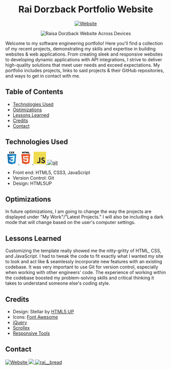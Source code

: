 <h1 align="center">Rai Dorzback Portfolio Website</h1>
<p align="center"> 
  <a href="https://raisadorzback.netlify.app/" target="blank">
    <img src="https://img.shields.io/badge/Live_Website-Here-625095?&style=for-the-badge" alt="Website">
  </a>
</p>
<p align="center">
	<img width="900" alt="Raisa Dorzback Website Across Devices" src="https://github.com/raisa-d/100DevsHomework/assets/144272001/69ba68ad-e678-499d-bb5a-378baf069950">
</p>
<p>Welcome to my software engineering portfolio! Here you'll find a collection of my recent projects, demonstrating my skills and expertise in building websites & web applications. From creating sleek and responsive websites to developing dynamic applications with API integrations, I strive to deliver high-quality solutions that meet user needs and exceed expectations. My portfolio includes projects, links to said projects & their GitHub repositories, and ways to get in contact with me.</p>

## Table of Contents
- [Technologies Used](#technologies-used)
- [Optimizations](#optimizations)
- [Lessons Learned](#lessons-learned)
- [Credits](#credits)
- [Contact](#contact)

## Technologies Used
<a href="https://www.w3schools.com/css/" target="_blank" rel="noreferrer"> 
	<img src="https://raw.githubusercontent.com/devicons/devicon/master/icons/css3/css3-original-wordmark.svg" alt="css3" width="40" height="40"/> 
</a> 
<a href="https://www.w3.org/html/" target="_blank" rel="noreferrer"> 
	<img src="https://raw.githubusercontent.com/devicons/devicon/master/icons/html5/html5-original-wordmark.svg" alt="html5" width="40" height="40"/> 
</a>
<a href="https://developer.mozilla.org/en-US/docs/Web/JavaScript" target="_blank" rel="noreferrer"> 
    <img src="https://raw.githubusercontent.com/devicons/devicon/master/icons/javascript/javascript-original.svg" alt="javascript" width="40" height="40"/> 
</a> 
<a href="https://git-scm.com/" target="_blank" rel="noreferrer"> 
  <img src="https://www.vectorlogo.zone/logos/git-scm/git-scm-icon.svg" alt="git" width="40" height="40"/> 
</a>
<ul>
  <li>Front end: HTML5, CSS3, JavaScript</li>
  <li>Version Control: Git</li>
  <li>Design: HTML5UP</li>
</ul>

## Optimizations
<p>In future optimizations, I am going to change the way the projects are displayed under "My Work"/"Latest Projects." I will also be including a dark mode that will change based on the user's computer settings.</p>

## Lessons Learned
<p>Customizing the template really showed me the nitty-gritty of HTML, CSS, and JavaScript. I had to tweak the code to fit exactly what I wanted my site to look and act like & seamlessly incorporate new features with an existing codebase. It was very important to use Git for version control, especially when working with other engineers' code. The experience of working within the codebase boosted my problem-solving skills and critical thinking it takes to understand someone else's coding style.</p>

## Credits
<ul>
	<li>Design: Stellar by <a href="https://html5up.net/">HTML5 UP</a></li>
	<li>Icons: <a href="https://fontawesome.com/">Font Awesome</a></li>
	<li><a href="https://jquery.com/">jQuery</a></li>
	<li><a href="https://scrollex-docs.vercel.app/">Scrollex</a></li>
	<li><a href="https://github.com/ajlkn/responsive-tools">Responsive Tools</a></li>
</ul>

## Contact
<p> 
  <a href="https://raisadorzback.netlify.app/" target="blank">
    <img src="https://img.shields.io/badge/Website-563d7c?&style=for-the-badge" alt="Website">
  </a>
  <a href="https://www.linkedin.com/in/raisa-d/">
    <img src="https://img.shields.io/badge/LinkedIn-046E6D?logo=linkedin&style=for-the-badge">
  </a>
  <a href="https://twitter.com/rai__bread" target="blank">
    <img src="https://img.shields.io/badge/Twitter-563d7c?logo=twitter&style=for-the-badge&logoColor=white" alt="rai__bread" />
  </a> 
</p>
